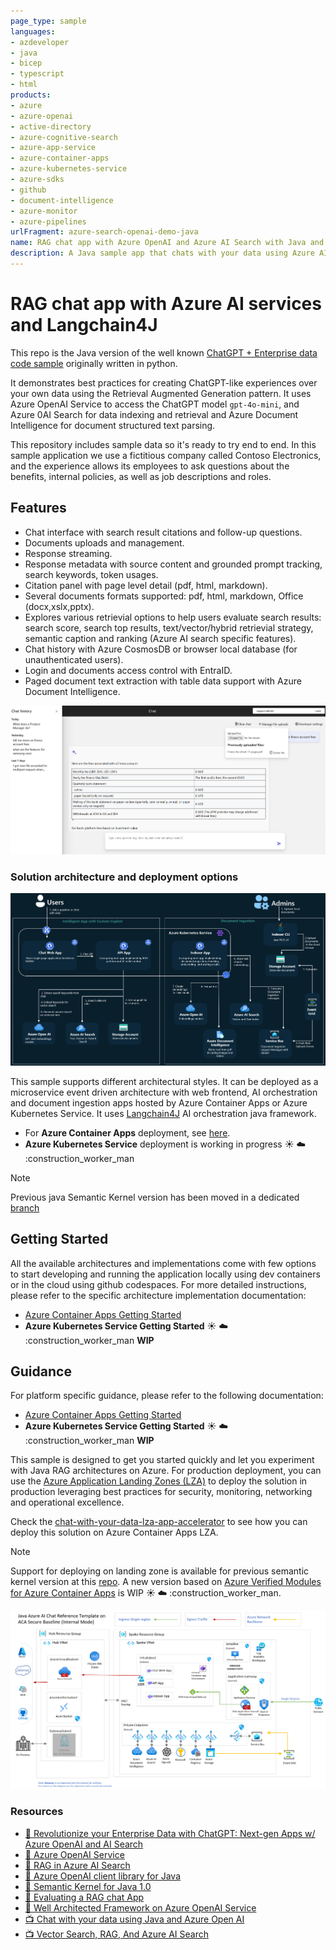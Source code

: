 ```yaml
---
page_type: sample
languages:
- azdeveloper
- java
- bicep
- typescript
- html
products:
- azure
- azure-openai
- active-directory
- azure-cognitive-search
- azure-app-service
- azure-container-apps
- azure-kubernetes-service
- azure-sdks
- github
- document-intelligence
- azure-monitor
- azure-pipelines
urlFragment: azure-search-openai-demo-java
name: RAG chat app with Azure OpenAI and Azure AI Search with Java and Langchain4J
description: A Java sample app that chats with your data using Azure AI services.
---
```

<!-- YAML front-matter schema: https://review.learn.microsoft.com/en-us/help/contribute/samples/process/onboarding?branch=main#supported-metadata-fields-for-readmemd -->

# RAG chat app with Azure AI services and Langchain4J

This repo is the Java version of the well known [ChatGPT + Enterprise data code sample](https://github.com/Azure-Samples/azure-search-openai-demo) originally written in python.

It demonstrates best practices for creating ChatGPT-like experiences over your own data using the Retrieval Augmented Generation pattern. It uses Azure OpenAI Service to access the ChatGPT model `gpt-4o-mini`, and Azure 0AI Search for data indexing and retrieval and Azure Document Intelligence for document structured text parsing.

This repository includes sample data so it's ready to try end to end. In this sample application we use a fictitious company called Contoso Electronics, and the experience allows its employees to ask questions about the benefits, internal policies, as well as job descriptions and roles.

## Features

* Chat interface with search result citations and follow-up questions.
* Documents uploads and management.
* Response streaming.
* Response metadata with source content and grounded prompt tracking, search keywords, token usages.
* Citation panel with page level detail (pdf, html, markdown).
* Several documents formats supported: pdf, html, markdown, Office (docx,xslx,pptx).
* Explores various retrievial options to help users evaluate search results: search score, search top results, text/vector/hybrid retrievial strategy, semantic caption and ranking (Azure AI search specific features).
* Chat history with Azure CosmosDB or browser local database (for unauthenticated users).
* Login and documents access control with EntraID.
* Paged document text extraction with table data support with Azure Document Intelligence.


![Chat screen](docs/chatscreen.png)


### Solution architecture and deployment options

![Microservice RAG Architecture](docs/aks/aks-hla.png)

This sample supports different architectural styles. It can be deployed as a microservice event driven architecture with web frontend, AI orchestration and document ingestion apps hosted by Azure Container Apps or Azure Kubernetes Service.
It uses [Langchain4J](https://github.com/langchain4j/langchain4j) AI orchestration java framework.

- For **Azure Container Apps** deployment, see [here](docs/aca/README-ACA.md).
- **Azure Kubernetes Service** deployment is working in progress :sunny: :cloud: :construction_worker_man

> [!NOTE]  
> Previous java Semantic Kernel version has been moved in a dedicated [branch](https://github.com/Azure-Samples/azure-search-openai-demo-java/tree/semantic-kernel)



## Getting Started

All the available architectures and implementations come with few options to start developing and running the application locally using dev containers or in the cloud using github codespaces. For more detailed instructions, please refer to the specific architecture implementation documentation:
 - [Azure Container Apps Getting Started](docs/aca/README-ACA.md#getting-started)
 - **Azure Kubernetes Service Getting Started** :sunny: :cloud: :construction_worker_man **WIP**


## Guidance
For platform specific guidance, please refer to the following documentation:
 - [Azure Container Apps Getting Started](docs/aca/README-ACA.md#guidance)
 - **Azure Kubernetes Service Getting Started** :sunny: :cloud: :construction_worker_man **WIP**


This sample is designed to get you started quickly and let you experiment with Java RAG architectures on Azure. For production deployment, you can use the [Azure Application Landing Zones (LZA)](https://learn.microsoft.com/en-us/azure/cloud-adoption-framework/scenarios/app-platform/ready) to deploy the solution in production leveraging best practices for security, monitoring, networking and operational excellence.

Check the [chat-with-your-data-lza-app-accelerator](https://github.com/dantelmomsft/chat-with-your-data-java-lza-app-accelerator) to see how you can deploy this solution on Azure Container Apps LZA.

> [!NOTE]  
> Support for deploying on landing zone is available for previous semantic kernel version at this [repo](https://github.com/Azure-Samples/azure-search-openai-demo-java/tree/semantic-kernel).
> A new version based on [Azure Verified Modules for Azure Container Apps](https://github.com/Azure/bicep-registry-modules/tree/main/avm/ptn/aca-lza/hosting-environment) is WIP :sunny: :cloud: :construction_worker_man.

![Azure Container Apps LZA deployment](docs/aca/aca-internal-java-ai.png)

### Resources

* [📖 Revolutionize your Enterprise Data with ChatGPT: Next-gen Apps w/ Azure OpenAI and AI Search](https://aka.ms/entgptsearchblog)
* [📖 Azure OpenAI Service](https://learn.microsoft.com/azure/cognitive-services/openai/overview)
* [📖 RAG in Azure AI Search](https://learn.microsoft.com/en-us/azure/search/retrieval-augmented-generation-overview)
* [📖 Azure OpenAI client library for Java](https://learn.microsoft.com/en-us/java/api/overview/azure/ai-openai-readme?view=azure-java-preview)
* [📖 Semantic Kernel for Java 1.0](https://devblogs.microsoft.com/semantic-kernel/java-1-0-release-candidate-for-semantic-kernel-now-available/)
* [📖 Evaluating a RAG chat App](https://github.com/Azure-Samples/ai-rag-chat-evaluator)
* [📖 Well Architected Framework on Azure OpenAI Service](https://learn.microsoft.com/en-us/azure/well-architected/service-guides/azure-openai)
* [📺 Chat with your data using Java and Azure Open AI](https://www.youtube.com/watch?v=mcftrg6L8Fs&t=57s)
* [📺 Vector Search, RAG, And Azure AI Search](https://www.youtube.com/watch?v=vuOA13Y_Qzk)
